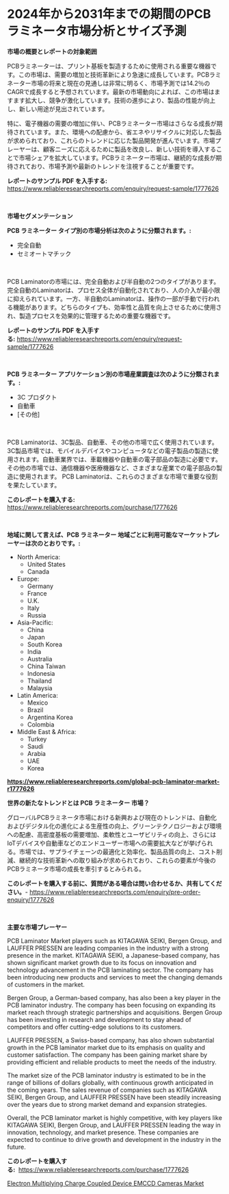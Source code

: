 <p><h1>2024年から2031年までの期間のPCBラミネータ市場分析とサイズ予測</h1></p><p><strong>市場の概要とレポートの対象範囲</strong></p>
<p><p>PCBラミネーターは、プリント基板を製造するために使用される重要な機器です。この市場は、需要の増加と技術革新により急速に成長しています。PCBラミネーター市場の将来と現在の見通しは非常に明るく、市場予測では14.2％のCAGRで成長すると予想されています。最新の市場動向によれば、この市場はますます拡大し、競争が激化しています。技術の進歩により、製品の性能が向上し、新しい用途が見出されています。</p><p>特に、電子機器の需要の増加に伴い、PCBラミネーター市場はさらなる成長が期待されています。また、環境への配慮から、省エネやリサイクルに対応した製品が求められており、これらのトレンドに応じた製品開発が進んでいます。市場プレーヤーは、顧客ニーズに応えるために製品を改良し、新しい技術を導入することで市場シェアを拡大しています。PCBラミネーター市場は、継続的な成長が期待されており、市場予測や最新のトレンドを注視することが重要です。</p></p>
<p><strong>レポートのサンプル PDF を入手する:</strong> <a href="https://www.reliableresearchreports.com/enquiry/request-sample/1777626">https://www.reliableresearchreports.com/enquiry/request-sample/1777626</a></p>
<p>&nbsp;</p>
<p><strong>市場セグメンテーション</strong></p>
<p><strong>PCB ラミネーター タイプ別の市場分析は次のように分類されます。:</strong></p>
<p><ul><li>完全自動</li><li>セミオートマチック</li></ul></p>
<p>&nbsp;</p>
<p><p>PCB Laminatorの市場には、完全自動および半自動の2つのタイプがあります。完全自動のLaminatorは、プロセス全体が自動化されており、人の介入が最小限に抑えられています。一方、半自動のLaminatorは、操作の一部が手動で行われる機能があります。どちらのタイプも、効率性と品質を向上させるために使用され、製造プロセスを効果的に管理するための重要な機器です。</p></p>
<p><strong>レポートのサンプル PDF を入手する:</strong>&nbsp;<a href="https://www.reliableresearchreports.com/enquiry/request-sample/1777626">https://www.reliableresearchreports.com/enquiry/request-sample/1777626</a></p>
<p>&nbsp;</p>
<p><strong> PCB ラミネーター アプリケーション別の市場産業調査は次のように分類されます。:</strong></p>
<p><ul><li>3C プロダクト</li><li>自動車</li><li>[その他]</li></ul></p>
<p>&nbsp;</p>
<p><p>PCB Laminatorは、3C製品、自動車、その他の市場で広く使用されています。 3C製品市場では、モバイルデバイスやコンピュータなどの電子製品の製造に使用されます。自動車業界では、車載機器や自動車の電子部品の製造に必要です。その他の市場では、通信機器や医療機器など、さまざまな産業での電子部品の製造に使用されます。 PCB Laminatorは、これらのさまざまな市場で重要な役割を果たしています。</p></p>
<p><strong>このレポートを購入する:</strong>&nbsp; <a href="https://www.reliableresearchreports.com/purchase/1777626">https://www.reliableresearchreports.com/purchase/1777626</a></p>
<p>&nbsp;</p>
<p><strong>地域に関して言えば、PCB ラミネーター 地域ごとに利用可能なマーケットプレーヤーは次のとおりです。:</strong></p>
<p><ul>
    <li>
        North America:
        <ul>
            <li>United States</li>
            <li>Canada</li>
        </ul>
    </li>
    <li>
        Europe:
        <ul>
            <li>Germany</li>
            <li>France</li>
            <li>U.K.</li>
            <li>Italy</li>
            <li>Russia</li>
        </ul>
    </li>
    <li>
        Asia-Pacific:
        <ul>
            <li>China</li>
            <li>Japan</li>
            <li>South Korea</li>
            <li>India</li>
            <li>Australia</li>
            <li>China Taiwan</li>
            <li>Indonesia</li>
            <li>Thailand</li>
            <li>Malaysia</li>
        </ul>
    </li>
    <li>
        Latin America:
        <ul>
            <li>Mexico</li>
            <li>Brazil</li>
            <li>Argentina Korea</li>
            <li>Colombia</li>
        </ul>
    </li>
    <li>
        Middle East & Africa:
        <ul>
            <li>Turkey</li>
            <li>Saudi</li>
            <li>Arabia</li>
            <li>UAE</li>
            <li>Korea</li>
        </ul>
    </li>
    </ul></p>
<p><strong><a href="https://www.reliableresearchreports.com/global-pcb-laminator-market-r1777626">https://www.reliableresearchreports.com/global-pcb-laminator-market-r1777626</a></strong>&nbsp;</p>
<p><strong>世界の新たなトレンドとは PCB ラミネーター 市場？</strong></p>
<p><p>グローバルPCBラミネータ市場における新興および現在のトレンドは、自動化およびデジタル化の進化による生産性の向上、グリーンテクノロジーおよび環境への配慮、高密度基板の需要増加、柔軟性とユーザビリティの向上、さらにはIoTデバイスや自動車などのエンドユーザー市場への需要拡大などが挙げられる。市場では、サプライチェーンの最適化と効率化、製品品質の向上、コスト削減、継続的な技術革新への取り組みが求められており、これらの要素が今後のPCBラミネータ市場の成長を牽引するとみられる。</p></p>
<p><strong>このレポートを購入する前に、質問がある場合は問い合わせるか、共有してください。</strong>- <a href="https://www.reliableresearchreports.com/enquiry/pre-order-enquiry/1777626">https://www.reliableresearchreports.com/enquiry/pre-order-enquiry/1777626</a></p>
<p>&nbsp;</p>
<p><strong>主要な市場プレーヤー</strong></p>
<p><p>PCB Laminator Market players such as KITAGAWA SEIKI, Bergen Group, and LAUFFER PRESSEN are leading companies in the industry with a strong presence in the market. KITAGAWA SEIKI, a Japanese-based company, has shown significant market growth due to its focus on innovation and technology advancement in the PCB laminating sector. The company has been introducing new products and services to meet the changing demands of customers in the market.</p><p>Bergen Group, a German-based company, has also been a key player in the PCB laminator industry. The company has been focusing on expanding its market reach through strategic partnerships and acquisitions. Bergen Group has been investing in research and development to stay ahead of competitors and offer cutting-edge solutions to its customers.</p><p>LAUFFER PRESSEN, a Swiss-based company, has also shown substantial growth in the PCB laminator market due to its emphasis on quality and customer satisfaction. The company has been gaining market share by providing efficient and reliable products to meet the needs of the industry.</p><p>The market size of the PCB laminator industry is estimated to be in the range of billions of dollars globally, with continuous growth anticipated in the coming years. The sales revenue of companies such as KITAGAWA SEIKI, Bergen Group, and LAUFFER PRESSEN have been steadily increasing over the years due to strong market demand and expansion strategies.</p><p>Overall, the PCB laminator market is highly competitive, with key players like KITAGAWA SEIKI, Bergen Group, and LAUFFER PRESSEN leading the way in innovation, technology, and market presence. These companies are expected to continue to drive growth and development in the industry in the future.</p></p>
<p><strong>このレポートを購入する:</strong>&nbsp;&nbsp;<a href="https://www.reliableresearchreports.com/purchase/1777626">https://www.reliableresearchreports.com/purchase/1777626</a></p>
<p><p><a href="https://noble-drawer-34c.notion.site/Electron-Multiplying-Charge-Coupled-Device-EMCCD-Cameras-Market-Research-Report-Its-History-and-For-03750f6b3d8c4f2f939691478073f003">Electron Multiplying Charge Coupled Device EMCCD Cameras Market</a></p></p>
